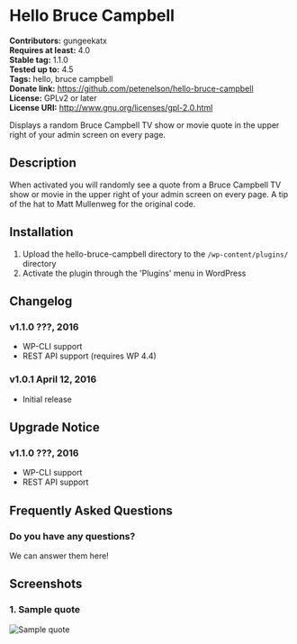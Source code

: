 # Hello Bruce Campbell #
**Contributors:** gungeekatx  
**Requires at least:** 4.0  
**Stable tag:** 1.1.0  
**Tested up to:** 4.5  
**Tags:** hello, bruce campbell  
**Donate link:** https://github.com/petenelson/hello-bruce-campbell  
**License:** GPLv2 or later  
**License URI:** http://www.gnu.org/licenses/gpl-2.0.html  

Displays a random Bruce Campbell TV show or movie quote in the upper right of your admin screen on every page.

## Description ##

When activated you will randomly see a quote from a Bruce Campbell TV show or movie in the upper right of your admin screen on every page. A tip of the hat to Matt Mullenweg for the original code.


## Installation ##

1. Upload the hello-bruce-campbell directory to the `/wp-content/plugins/` directory
2. Activate the plugin through the 'Plugins' menu in WordPress


## Changelog ##

### v1.1.0 ???, 2016 ###
* WP-CLI support
* REST API support (requires WP 4.4)

### v1.0.1 April 12, 2016 ###
* Initial release

## Upgrade Notice ##

### v1.1.0 ???, 2016 ###
* WP-CLI support
* REST API support


## Frequently Asked Questions ##

### Do you have any questions? ###
We can answer them here!


## Screenshots ##

### 1. Sample quote ###
![Sample quote](https://raw.githubusercontent.com/petenelson/hello-bruce-campbell/master/assets/screenshot-1.png)


